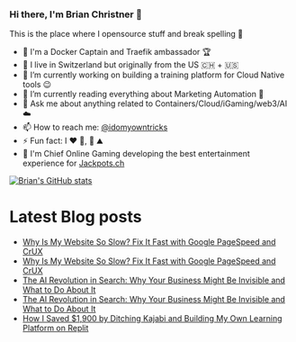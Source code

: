 ### Hi there, I'm Brian Christner 👋
This is the place where I opensource stuff and break spelling :rofl:

- 🐳 I'm a Docker Captain and Traefik ambassador :trophy:
- 📍 I live in Switzerland but originally from the US :switzerland: + :us:
- 🔭 I’m currently working on building a training platform for Cloud Native tools :wink:
- 🌱 I’m currently reading everything about Marketing Automation :book:
- 💬 Ask me about anything related to Containers/Cloud/iGaming/web3/AI :cloud:
- 📫 How to reach me: [@idomyowntricks](https://twitter.com/idomyowntricks)
- ⚡ Fun fact: I :heart: :bicyclist:, :ski: :mountain:
- 🎰 I'm Chief Online Gaming developing the best entertainment experience for [Jackpots.ch](https://www.jackpots.ch)

[![Brian's GitHub stats](https://github-readme-stats.vercel.app/api?username=vegasbrianc&show_icons=true&theme=dark)](https://github.com/anuraghazra/github-readme-stats)


# Latest Blog posts
<!-- BLOG-POST-LIST:START -->
- [Why Is My Website So Slow? Fix It Fast with Google PageSpeed and CrUX](https://dev.to/vegasbrianc/why-is-my-website-so-slow-fix-it-fast-with-google-pagespeed-and-crux-4n05)
- [Why Is My Website So Slow? Fix It Fast with Google PageSpeed and CrUX](https://brianchristner.io/why-is-my-website-so-slow-fix-it-fast-with-google-pagespeed-and-crux/)
- [The AI Revolution in Search: Why Your Business Might Be Invisible and What to Do About It](https://dev.to/vegasbrianc/the-ai-revolution-in-search-why-your-business-might-be-invisible-and-what-to-do-about-it-4mke)
- [The AI Revolution in Search: Why Your Business Might Be Invisible and What to Do About It](https://brianchristner.io/the-ai-revolution-in-search-why-your-business-might-be-invisible-and-what-to-do-about-it/)
- [How I Saved $1,900 by Ditching Kajabi and Building My Own Learning Platform on Replit](https://dev.to/vegasbrianc/how-i-saved-1900-by-ditching-kajabi-and-building-my-own-learning-platform-on-replit-22hk)
<!-- BLOG-POST-LIST:END -->
